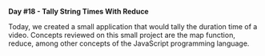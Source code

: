<strong> Day #18 - Tally String Times With Reduce</strong>

Today, we created a small application that would tally the duration time of a video. Concepts reviewed on this small project are the map function, reduce, among other concepts of the JavaScript programming language. 
